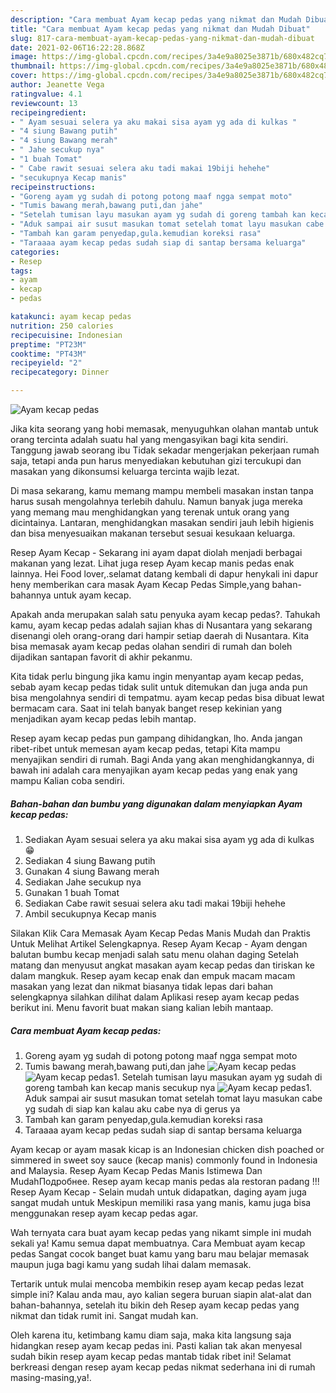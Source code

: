 ```yaml
---
description: "Cara membuat Ayam kecap pedas yang nikmat dan Mudah Dibuat"
title: "Cara membuat Ayam kecap pedas yang nikmat dan Mudah Dibuat"
slug: 817-cara-membuat-ayam-kecap-pedas-yang-nikmat-dan-mudah-dibuat
date: 2021-02-06T16:22:28.868Z
image: https://img-global.cpcdn.com/recipes/3a4e9a8025e3871b/680x482cq70/ayam-kecap-pedas-foto-resep-utama.jpg
thumbnail: https://img-global.cpcdn.com/recipes/3a4e9a8025e3871b/680x482cq70/ayam-kecap-pedas-foto-resep-utama.jpg
cover: https://img-global.cpcdn.com/recipes/3a4e9a8025e3871b/680x482cq70/ayam-kecap-pedas-foto-resep-utama.jpg
author: Jeanette Vega
ratingvalue: 4.1
reviewcount: 13
recipeingredient:
- " Ayam sesuai selera ya aku makai sisa ayam yg ada di kulkas "
- "4 siung Bawang putih"
- "4 siung Bawang merah"
- " Jahe secukup nya"
- "1 buah Tomat"
- " Cabe rawit sesuai selera aku tadi makai 19biji hehehe"
- "secukupnya Kecap manis"
recipeinstructions:
- "Goreng ayam yg sudah di potong potong maaf ngga sempat moto"
- "Tumis bawang merah,bawang puti,dan jahe"
- "Setelah tumisan layu masukan ayam yg sudah di goreng tambah kan kecap manis secukup nya"
- "Aduk sampai air susut masukan tomat setelah tomat layu masukan cabe yg sudah di siap kan kalau aku cabe nya di gerus ya"
- "Tambah kan garam penyedap,gula.kemudian koreksi rasa"
- "Taraaaa ayam kecap pedas sudah siap di santap bersama keluarga"
categories:
- Resep
tags:
- ayam
- kecap
- pedas

katakunci: ayam kecap pedas 
nutrition: 250 calories
recipecuisine: Indonesian
preptime: "PT23M"
cooktime: "PT43M"
recipeyield: "2"
recipecategory: Dinner

---
```



![Ayam kecap pedas](https://img-global.cpcdn.com/recipes/3a4e9a8025e3871b/680x482cq70/ayam-kecap-pedas-foto-resep-utama.jpg)

Jika kita seorang yang hobi memasak, menyuguhkan olahan mantab untuk orang tercinta adalah suatu hal yang mengasyikan bagi kita sendiri. Tanggung jawab seorang ibu Tidak sekadar mengerjakan pekerjaan rumah saja, tetapi anda pun harus menyediakan kebutuhan gizi tercukupi dan masakan yang dikonsumsi keluarga tercinta wajib lezat.

Di masa  sekarang, kamu memang mampu membeli masakan instan tanpa harus susah mengolahnya terlebih dahulu. Namun banyak juga mereka yang memang mau menghidangkan yang terenak untuk orang yang dicintainya. Lantaran, menghidangkan masakan sendiri jauh lebih higienis dan bisa menyesuaikan makanan tersebut sesuai kesukaan keluarga. 

Resep Ayam Kecap - Sekarang ini ayam dapat diolah menjadi berbagai makanan yang lezat. Lihat juga resep Ayam kecap manis pedas enak lainnya. Hei Food lover,.selamat datang kembali di dapur henykali ini dapur heny memberikan cara masak Ayam Kecap Pedas Simple,yang bahan-bahannya untuk ayam kecap.

Apakah anda merupakan salah satu penyuka ayam kecap pedas?. Tahukah kamu, ayam kecap pedas adalah sajian khas di Nusantara yang sekarang disenangi oleh orang-orang dari hampir setiap daerah di Nusantara. Kita bisa memasak ayam kecap pedas olahan sendiri di rumah dan boleh dijadikan santapan favorit di akhir pekanmu.

Kita tidak perlu bingung jika kamu ingin menyantap ayam kecap pedas, sebab ayam kecap pedas tidak sulit untuk ditemukan dan juga anda pun bisa mengolahnya sendiri di tempatmu. ayam kecap pedas bisa dibuat lewat bermacam cara. Saat ini telah banyak banget resep kekinian yang menjadikan ayam kecap pedas lebih mantap.

Resep ayam kecap pedas pun gampang dihidangkan, lho. Anda jangan ribet-ribet untuk memesan ayam kecap pedas, tetapi Kita mampu menyajikan sendiri di rumah. Bagi Anda yang akan menghidangkannya, di bawah ini adalah cara menyajikan ayam kecap pedas yang enak yang mampu Kalian coba sendiri.

<!--inarticleads1-->

##### Bahan-bahan dan bumbu yang digunakan dalam menyiapkan Ayam kecap pedas:

1. Sediakan  Ayam sesuai selera ya aku makai sisa ayam yg ada di kulkas 😁
1. Sediakan 4 siung Bawang putih
1. Gunakan 4 siung Bawang merah
1. Sediakan  Jahe secukup nya
1. Gunakan 1 buah Tomat
1. Sediakan  Cabe rawit sesuai selera aku tadi makai 19biji hehehe
1. Ambil secukupnya Kecap manis


Silakan Klik Cara Memasak Ayam Kecap Pedas Manis Mudah dan Praktis Untuk Melihat Artikel Selengkapnya. Resep Ayam Kecap - Ayam dengan balutan bumbu kecap menjadi salah satu menu olahan daging Setelah matang dan menyusut angkat masakan ayam kecap pedas dan tiriskan ke dalam mangkuk. Resep ayam kecap enak dan empuk macam macam masakan yang lezat dan nikmat biasanya tidak lepas dari bahan selengkapnya silahkan dilihat dalam Aplikasi resep ayam kecap pedas berikut ini. Menu favorit buat makan siang kalian lebih mantaap. 

<!--inarticleads2-->

##### Cara membuat Ayam kecap pedas:

1. Goreng ayam yg sudah di potong potong maaf ngga sempat moto
1. Tumis bawang merah,bawang puti,dan jahe
<img src="https://img-global.cpcdn.com/steps/51d192b86cd01abd/160x128cq70/ayam-kecap-pedas-langkah-memasak-2-foto.jpg" alt="Ayam kecap pedas"><img src="https://img-global.cpcdn.com/steps/150f87c662e64c38/160x128cq70/ayam-kecap-pedas-langkah-memasak-2-foto.jpg" alt="Ayam kecap pedas">1. Setelah tumisan layu masukan ayam yg sudah di goreng tambah kan kecap manis secukup nya
<img src="https://img-global.cpcdn.com/steps/5197550e26694e12/160x128cq70/ayam-kecap-pedas-langkah-memasak-3-foto.jpg" alt="Ayam kecap pedas">1. Aduk sampai air susut masukan tomat setelah tomat layu masukan cabe yg sudah di siap kan kalau aku cabe nya di gerus ya
1. Tambah kan garam penyedap,gula.kemudian koreksi rasa
1. Taraaaa ayam kecap pedas sudah siap di santap bersama keluarga


Ayam kecap or ayam masak kicap is an Indonesian chicken dish poached or simmered in sweet soy sauce (kecap manis) commonly found in Indonesia and Malaysia. Resep Ayam Kecap Pedas Manis Istimewa Dan MudahПодробнее. Resep ayam kecap manis pedas ala restoran padang !!! Resep Ayam Kecap - Selain mudah untuk didapatkan, daging ayam juga sangat mudah untuk Meskipun memiliki rasa yang manis, kamu juga bisa menggunakan resep ayam kecap pedas agar. 

Wah ternyata cara buat ayam kecap pedas yang nikamt simple ini mudah sekali ya! Kamu semua dapat membuatnya. Cara Membuat ayam kecap pedas Sangat cocok banget buat kamu yang baru mau belajar memasak maupun juga bagi kamu yang sudah lihai dalam memasak.

Tertarik untuk mulai mencoba membikin resep ayam kecap pedas lezat simple ini? Kalau anda mau, ayo kalian segera buruan siapin alat-alat dan bahan-bahannya, setelah itu bikin deh Resep ayam kecap pedas yang nikmat dan tidak rumit ini. Sangat mudah kan. 

Oleh karena itu, ketimbang kamu diam saja, maka kita langsung saja hidangkan resep ayam kecap pedas ini. Pasti kalian tak akan menyesal sudah bikin resep ayam kecap pedas mantab tidak ribet ini! Selamat berkreasi dengan resep ayam kecap pedas nikmat sederhana ini di rumah masing-masing,ya!.

